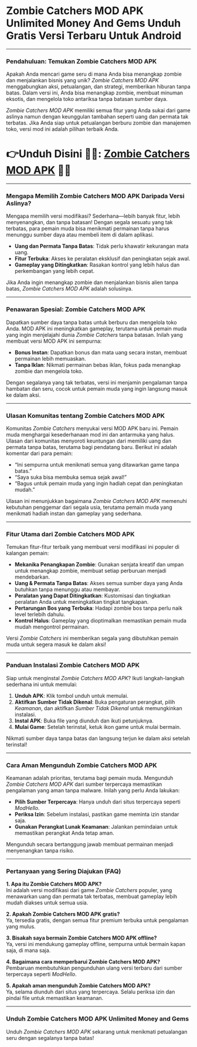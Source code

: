 # Zombie Catchers MOD APK Unlimited Money And Gems Unduh Gratis Versi Terbaru Untuk Android 

---

### Pendahuluan: Temukan Zombie Catchers MOD APK
Apakah Anda mencari game seru di mana Anda bisa menangkap zombie dan menjalankan bisnis yang unik? *Zombie Catchers MOD APK* menggabungkan aksi, petualangan, dan strategi, memberikan hiburan tanpa batas. Dalam versi ini, Anda bisa menangkap zombie, membuat minuman eksotis, dan mengelola toko antariksa tanpa batasan sumber daya.

*Zombie Catchers MOD APK* memiliki semua fitur yang Anda sukai dari game aslinya namun dengan keunggulan tambahan seperti uang dan permata tak terbatas. Jika Anda siap untuk petualangan berburu zombie dan manajemen toko, versi mod ini adalah pilihan terbaik Anda.



# 👉Unduh Disini 🧌🧌: [Zombie Catchers MOD APK](https://modhello.com/zombie-catchers/) 👌🏻
---

### Mengapa Memilih Zombie Catchers MOD APK Daripada Versi Aslinya?
Mengapa memilih versi modifikasi? Sederhana—lebih banyak fitur, lebih menyenangkan, dan tanpa batasan! Dengan segala sesuatu yang tak terbatas, para pemain muda bisa menikmati permainan tanpa harus menunggu sumber daya atau membeli item di dalam aplikasi.

- **Uang dan Permata Tanpa Batas**: Tidak perlu khawatir kekurangan mata uang.
- **Fitur Terbuka**: Akses ke peralatan eksklusif dan peningkatan sejak awal.
- **Gameplay yang Ditingkatkan**: Rasakan kontrol yang lebih halus dan perkembangan yang lebih cepat.

Jika Anda ingin menangkap zombie dan menjalankan bisnis alien tanpa batas, *Zombie Catchers MOD APK* adalah solusinya.

---

### Penawaran Spesial: Zombie Catchers MOD APK
Dapatkan sumber daya tanpa batas untuk berburu dan mengelola toko Anda. MOD APK ini meningkatkan gameplay, terutama untuk pemain muda yang ingin menjelajahi dunia *Zombie Catchers* tanpa batasan. Inilah yang membuat versi MOD APK ini sempurna:

- **Bonus Instan**: Dapatkan bonus dan mata uang secara instan, membuat permainan lebih memuaskan.
- **Tanpa Iklan**: Nikmati permainan bebas iklan, fokus pada menangkap zombie dan mengelola toko.

Dengan segalanya yang tak terbatas, versi ini menjamin pengalaman tanpa hambatan dan seru, cocok untuk pemain muda yang ingin langsung masuk ke dalam aksi.

---

### Ulasan Komunitas tentang Zombie Catchers MOD APK
Komunitas *Zombie Catchers* menyukai versi MOD APK baru ini. Pemain muda menghargai kesederhanaan mod ini dan antarmuka yang halus. Ulasan dari komunitas menyoroti keuntungan dari memiliki uang dan permata tanpa batas, terutama bagi pendatang baru. Berikut ini adalah komentar dari para pemain:

- “Ini sempurna untuk menikmati semua yang ditawarkan game tanpa batas.”
- “Saya suka bisa membuka semua sejak awal!”
- “Bagus untuk pemain muda yang ingin hadiah cepat dan peningkatan mudah.”

Ulasan ini menunjukkan bagaimana *Zombie Catchers MOD APK* memenuhi kebutuhan penggemar dari segala usia, terutama pemain muda yang menikmati hadiah instan dan gameplay yang sederhana.

---

### Fitur Utama dari Zombie Catchers MOD APK
Temukan fitur-fitur terbaik yang membuat versi modifikasi ini populer di kalangan pemain:

- **Mekanika Penangkapan Zombie**: Gunakan senjata kreatif dan umpan untuk menangkap zombie, membuat setiap perburuan menjadi mendebarkan.
- **Uang & Permata Tanpa Batas**: Akses semua sumber daya yang Anda butuhkan tanpa menunggu atau membayar.
- **Peralatan yang Dapat Ditingkatkan**: Kustomisasi dan tingkatkan peralatan Anda untuk meningkatkan tingkat tangkapan.
- **Pertarungan Bos yang Terbuka**: Hadapi zombie bos tanpa perlu naik level terlebih dahulu.
- **Kontrol Halus**: Gameplay yang dioptimalkan memastikan pemain muda mudah mengontrol permainan.

Versi *Zombie Catchers* ini memberikan segala yang dibutuhkan pemain muda untuk segera masuk ke dalam aksi!

---

### Panduan Instalasi Zombie Catchers MOD APK
Siap untuk menginstal *Zombie Catchers MOD APK*? Ikuti langkah-langkah sederhana ini untuk memulai:

1. **Unduh APK**: Klik tombol unduh untuk memulai.
2. **Aktifkan Sumber Tidak Dikenal**: Buka pengaturan perangkat, pilih *Keamanan*, dan aktifkan *Sumber Tidak Dikenal* untuk memungkinkan instalasi.
3. **Instal APK**: Buka file yang diunduh dan ikuti petunjuknya.
4. **Mulai Game**: Setelah terinstal, ketuk ikon game untuk mulai bermain.

Nikmati sumber daya tanpa batas dan langsung terjun ke dalam aksi setelah terinstal!

---

### Cara Aman Mengunduh Zombie Catchers MOD APK
Keamanan adalah prioritas, terutama bagi pemain muda. Mengunduh *Zombie Catchers MOD APK* dari sumber terpercaya memastikan pengalaman yang aman tanpa malware. Inilah yang perlu Anda lakukan:

- **Pilih Sumber Terpercaya**: Hanya unduh dari situs terpercaya seperti *ModHello*.
- **Periksa Izin**: Sebelum instalasi, pastikan game meminta izin standar saja.
- **Gunakan Perangkat Lunak Keamanan**: Jalankan pemindaian untuk memastikan perangkat Anda tetap aman.

Mengunduh secara bertanggung jawab membuat permainan menjadi menyenangkan tanpa risiko.

---

### Pertanyaan yang Sering Diajukan (FAQ)
**1. Apa itu Zombie Catchers MOD APK?**  
Ini adalah versi modifikasi dari game *Zombie Catchers* populer, yang menawarkan uang dan permata tak terbatas, membuat gameplay lebih mudah diakses untuk semua usia.

**2. Apakah Zombie Catchers MOD APK gratis?**  
Ya, tersedia gratis, dengan semua fitur premium terbuka untuk pengalaman yang mulus.

**3. Bisakah saya bermain Zombie Catchers MOD APK offline?**  
Ya, versi ini mendukung gameplay offline, sempurna untuk bermain kapan saja, di mana saja.

**4. Bagaimana cara memperbarui Zombie Catchers MOD APK?**  
Pembaruan membutuhkan pengunduhan ulang versi terbaru dari sumber terpercaya seperti *ModHello*.

**5. Apakah aman mengunduh Zombie Catchers MOD APK?**  
Ya, selama diunduh dari situs yang terpercaya. Selalu periksa izin dan pindai file untuk memastikan keamanan.

---

### Unduh Zombie Catchers MOD APK Unlimited Money and Gems
Unduh *Zombie Catchers MOD APK* sekarang untuk menikmati petualangan seru dengan segalanya tanpa batas!
